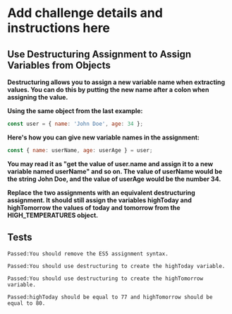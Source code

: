 # Add challenge details and instructions here

## Use Destructuring Assignment to Assign Variables from Objects

**Destructuring allows you to assign a new variable name when extracting values. You can do this by putting the new name after a colon when assigning the value.**

**Using the same object from the last example:**

```js
const user = { name: 'John Doe', age: 34 };
```

**Here's how you can give new variable names in the assignment:**

```js
const { name: userName, age: userAge } = user;
```

**You may read it as "get the value of user.name and assign it to a new variable named userName" and so on. The value of userName would be the string John Doe, and the value of userAge would be the number 34.**

**Replace the two assignments with an equivalent destructuring assignment. It should still assign the variables highToday and highTomorrow the values of today and tomorrow from the HIGH_TEMPERATURES object.**

## Tests

`Passed:You should remove the ES5 assignment syntax.`

`Passed:You should use destructuring to create the highToday variable.`

`Passed:You should use destructuring to create the highTomorrow variable.`

`Passed:highToday should be equal to 77 and highTomorrow should be equal to 80.`
